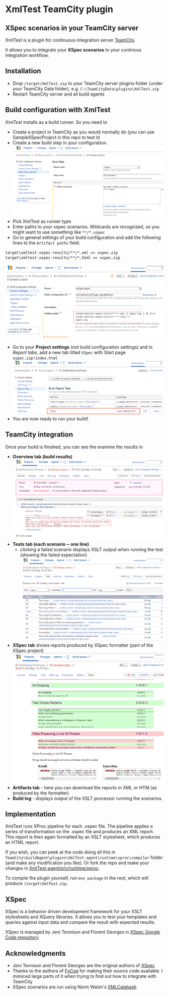 XmlTest TeamCity plugin
=======================
XSpec scenarios in your TeamCity server
-------------------------------------------

XmlTest is a plugin for continuous integration server [TeamCity](http://www.jetbrains.com/teamcity/).

It allows you to integrate your **XSpec scenarios** to your continous integration workflow. 

Installation
------------

* Drop `/target/XmlTest.zip` to your TeamCity server plugins folder (under your TeamCity Data folder), e.g. `C:\TeamCityData\plugins\XmlTest.zip`
* Restart TeamCity server and all build agents

Build configuration with XmlTest
--------------------------------

*XmlTest* installs as a build runner. So you need to 

* Create a project in TeamCity as you would normally do (you can use SampleXSpecProject in this repo to test it)
* Create a new build step in your configuration. 
![XmlTest build step](https://raw.githubusercontent.com/j-maly/XmlTestTeamCityPlugin/master/docs/screenshots/build-step.png)
* Pick XmlTest as runner type 
* Enter paths to your xspec scenarios. Wildcards are recognized, so you might want to use something like `**/*.xspec`
* Go to general settings of your build configuration and add the following lines to the `Artifact paths` field: 
```
target\xmltest-xspec-results/**/*.xml => xspec.zip
target\xmltest-xspec-results/**/*.html => xspec.zip
```
![XmlTest artifact settings](https://raw.githubusercontent.com/j-maly/XmlTestTeamCityPlugin/master/docs/screenshots/project-artifacts.png)
* Go to your **Project settings** (not build configuration settings) and in *Report tabs*, add a new tab titled `XSpec` with Start page `xspec.zip!index.html`
![XmlTest setting up XSpec report tab](https://raw.githubusercontent.com/j-maly/XmlTestTeamCityPlugin/master/docs/screenshots/report-tabs.png)
* You are now ready to run your build! 

TeamCity integration
--------------------

Once your build is finished, you can see the examine the results in 
* **Overview tab (build results)**
![XmlTest - Overview tab](https://raw.githubusercontent.com/j-maly/XmlTestTeamCityPlugin/master/docs/screenshots/overview-tab.png)
* **Tests tab (each scenario ~ one line)**
  * clicking a failed scenario displays XSLT output when running the test (showing the failed expectation)
![XmlTest - Tests tab](https://raw.githubusercontent.com/j-maly/XmlTestTeamCityPlugin/master/docs/screenshots/tests-tab.png)
* **XSpec tab** shows reports produced by XSpec formatter (part of the XSpec project)
![XmlTest - XSpec tab](https://raw.githubusercontent.com/j-maly/XmlTestTeamCityPlugin/master/docs/screenshots/xspec-tab.png) 
* **Artifacts tab** - here you can download the reports in XML or HTM (as produced by the formatter)
* **Build log** - displays output of the XSLT processor running the scenarios. 

Implementation
--------------
XmlTest runs XProc pipeline for each .xspec file. The pipeline applies a series of transformation on the .xspec file and produces an XML report. This report is then again formatted by an XSLT stylesheet, which produces an HTML report. 

If you wish, you can peek at the code doing all this in `TeamCity\buildAgent\plugins\XmlTest-agent\runtime\xproc\compiler` folder (and make any modification you like). Or fork the repo and make your changes in [XmlTest-agent/src/runtime/xproc](/XmlTest-agent/src/runtime/xproc).

To compile the plugin yourself, run `mvn package` in the root, which will produce `\target\XmlTest.zip`.

XSpec
-----

XSpec is a behavior driven development framework for your XSLT stylesheets and XQuery libraries. It allows you to test your templates and queries against input data and compare the result with expected results. 

XSpec is managed by Jeni Tennison and Florent Georges in [XSpec Google Code repository](https://code.google.com/p/xspec/)


Acknowledgments
---------------

* Jeni Tennison and Florent Georges are the original authors of [XSpec](https://code.google.com/p/xspec/)
* Thanks to the authors of [FxCop](http://blog.jetbrains.com/teamcity/tag/fxcop/) for making their source code available. I mimiced large parts of it when trying to find out how to integrate with TeamCity
* XSpec scenarios are run using Norm Walsh's [XMLCalabash](http://xmlcalabash.com/)
